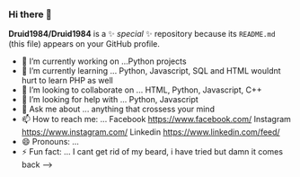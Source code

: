 ### Hi there 👋

**Druid1984/Druid1984** is a ✨ _special_ ✨ repository because its `README.md` (this file) appears on your GitHub profile.


- 🔭 I’m currently working on ...Python projects
- 🌱 I’m currently learning ... Python, Javascript, SQL and HTML wouldnt hurt to learn PHP as well 
- 👯 I’m looking to collaborate on ... HTML, Python, Javascript, C++
- 🤔 I’m looking for help with ... Python, Javascript
- 💬 Ask me about ... anything that crossess your mind
- 📫 How to reach me: ... Facebook https://www.facebook.com/ Instagram https://www.instagram.com/ Linkedin https://www.linkedin.com/feed/
- 😄 Pronouns: ...
- ⚡ Fun fact: ... I cant get rid of my beard, i have tried but damn it comes back
-->
